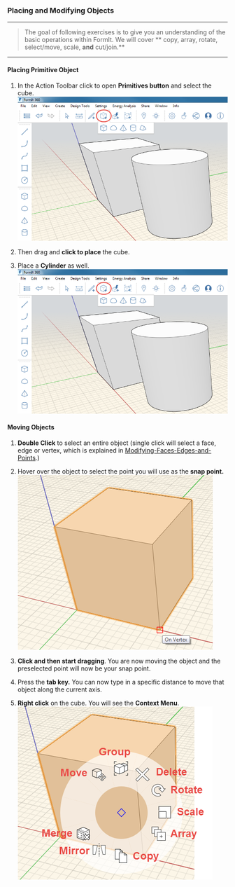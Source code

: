 ### Placing and Modifying Objects
---
> The goal of following exercises is to give you an understanding of the basic operations within FormIt. We will cover ** copy, array, rotate, select/move, scale, **and** cut/join.** 

---
#### Placing Primitive Object
1. In the Action Toolbar click to open **Primitives button** and select the cube. ![](./images/placing-object.png)

2. Then drag and **click to place** the cube.

3. Place a **Cylinder** as well.
![](./images/placing-objects-cube.png)


#### Moving Objects

1. **Double Click** to select an entire object (single click will select a face, edge or vertex, which is explained in [Modifying-Faces-Edges-and-Points](../formit-introduction/modifying-faces-edges-and-points.md).)

2. Hover over the object to select the point you will use as the **snap point.** ![](./images/moving-object.png)

3. **Click and then start dragging**. You are now moving the object and the preselected point will now be your snap point.

4. Press the **tab key.** You can now type in a specific distance to move that object along the current axis.

5. **Right click** on the cube. You will see the **Context Menu**. ![](./images/77a49149-cc7d-4e90-97eb-576c27cef7f4.png)


